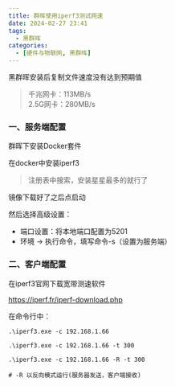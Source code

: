 ```yaml
---
title: 群晖使用iperf3测试网速
date: 2024-02-27 23:41
tags: 
  - 黑群晖
categories:
  - [硬件与物联网, 黑群晖]
---
```




黑群晖安装后复制文件速度没有达到预期值

> 千兆网卡：113MB/s   
> 2.5G网卡：280MB/s



### 一、服务端配置
群晖下安装Docker套件

在docker中安装iperf3
> 注册表中搜索，安装星星最多的就行了

镜像下载好了之后点启动

然后选择高级设置：
- 端口设置：将本地端口配置为5201
- 环境 -> 执行命令，填写命令-s（设置为服务端）




### 二、客户端配置
在iperf3官网下载宽带测速软件

https://iperf.fr/iperf-download.php


在命令行中：
```
.\iperf3.exe -c 192.168.1.66

.\iperf3.exe -c 192.168.1.66 -t 300

.\iperf3.exe -c 192.168.1.66 -R -t 300

# -R 以反向模式运行(服务器发送，客户端接收)  
```



